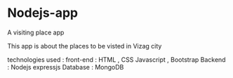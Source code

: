 # Nodejs-app
A visiting place app


This app is about the places to be visted in Vizag city

technologies used : 
    front-end : HTML , CSS Javascript , Bootstrap
    Backend   : Nodejs expressjs 
    Database  : MongoDB 
